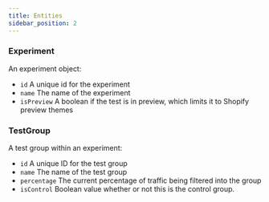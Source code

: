 ```yaml
---
title: Entities
sidebar_position: 2
---
```



### Experiment
An experiment object:
 - `id` A unique id for the experiment
 - `name` The name of the experiment
 - `isPreview` A boolean if the test is in preview, which limits it to Shopify preview themes

### TestGroup
A test group within an experiment:
 - `id` A unique ID for the test group
 - `name` The name of the test group
 - `percentage` The current percentage of traffic being filtered into the group
 - `isControl` Boolean value whether or not this is the control group.